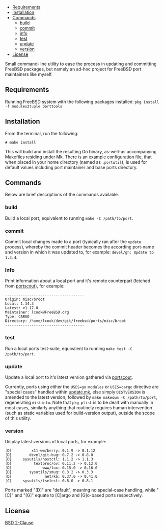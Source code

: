 - [Requirements](#requirements)
- [Installation](#installation)
- [Commands](#commands)
  - [build](#build)
  - [commit](#commit)
  - [info](#info)
  - [test](#test)
  - [update](#update)
  - [version](#version)
- [License](#lICENSE)

Small command-line utility to ease the process in updating and committing
FreeBSD packages, but namely an ad-hoc project for FreeBSD port maintainers
like myself.

## Requirements

Running FreeBSD system with the following packages installed: `pkg install -f modules2tuple porttools`

## Installation

From the terminal, run the following:

```console
# make install
```

This will build and install the resulting Go binary, as-well-as accompanying
Makefiles residing under [Mk](Mk). There is an [example configuration file](.portutil.example),
that when placed in your home directory (named as `.portutil`), is used for
default values including port maintainer and base ports directory.

## Commands

Below are brief descriptions of the commands available. 

### build

Build a local port, equivalent to running `make -C /path/to/port`.

### commit

Commit local changes made to a port (typically ran after the `update` 
process), whereby the commit header becomes the according port-name and
version in which it was updated to, for example: `devel/gh: Update to 1.3.4`.  

### info

Print information about a local port and it's remote counterpart (fetched
from [portscout](https://portscout.freebsd.org/)), for example:
```console
------------------------------------
Origin: misc/broot
Local: 1.14.3
Latest: v1.17.0
Maintainer: lcook@FreeBSD.org
Type: CARGO
Directory: /home/lcook/dev/git/freebsd/ports/misc/broot
------------------------------------
```

### test

Run a local ports test-suite, equivalent to running `make test -C /path/to/port`.

### update

Update a local port to it's latest version gathered via [portscout](https://portscout.freebsd.org/).

Currently, ports using either the `USES=go:modules` or `USES=cargo`
directive are "special cases" handled within [update.mk](Mk/update.mk),
else simply `DISTVERSION` is amended to the latest version, followed by
`make makesum -C /path/to/port`, regenerating `distinfo`. Note that
`pkg-plist` is to be dealt with manually in most cases, similarly anything
that routinely requires human intervention (such as static variables used
for build-version output), outside the scope of this utility.

### version 

Display latest versions of local ports, for example:
```console
[D]         x11-wm/berry: 0.1.9 -> 0.1.12
[D]        devel/git-bug: 0.7.2 -> 0.8.0
[D]     sysutils/hostctl: 1.1.2 -> 1.1.3
[D]          textproc/ov: 0.11.2 -> 0.12.0
[D]              www/lux: 0.15.0 -> 0.16.0
[D]        sysutils/smug: 0.3.2 -> 0.3.3
[D]               net/k6: 0.37.0 -> 0.41.0
[C]     sysutils/fselect: 0.8.0 -> 0.8.1
```

Ports marked "[D]" are "default", meaning no special-case handling, while
"[C]" and "[G]" equate to [C]argo and [G]o-based ports respectively.

## License

[BSD 2-Clause](LICENSE)
